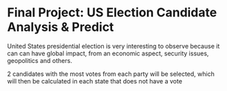 # Final Project: US Election Candidate Analysis & Predict


United States presidential election is very interesting to observe because it can can have global impact, from an economic aspect, security issues, geopolitics and others.


2 candidates with the most votes from each party will be selected, which will then be calculated in each state that does not have a vote
